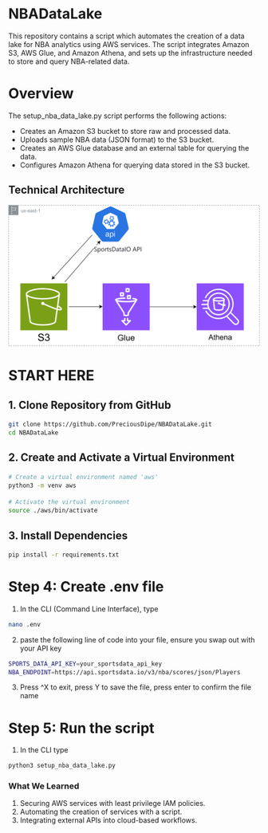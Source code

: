 # NBADataLake
This repository contains a script which automates the creation of a data lake for NBA analytics using AWS services. The script integrates Amazon S3, AWS Glue, and Amazon Athena, and sets up the infrastructure needed to store and query NBA-related data.

# Overview
The setup_nba_data_lake.py script performs the following actions:
- Creates an Amazon S3 bucket to store raw and processed data.
- Uploads sample NBA data (JSON format) to the S3 bucket.
- Creates an AWS Glue database and an external table for querying the data.
- Configures Amazon Athena for querying data stored in the S3 bucket.

## Technical Architecture
![AWS](https://github.com/PreciousDipe/NBADataLake/blob/main/nba.drawio.svg)

# START HERE 
## 1. Clone Repository from GitHub

```bash
git clone https://github.com/PreciousDipe/NBADataLake.git
cd NBADataLake
```

## 2. Create and Activate a Virtual Environment

```bash
# Create a virtual environment named 'aws'
python3 -m venv aws

# Activate the virtual environment
source ./aws/bin/activate
```
## 3. Install Dependencies

```bash
pip install -r requirements.txt
```

# Step 4: Create .env file
1. In the CLI (Command Line Interface), type
```bash
nano .env
```
2. paste the following line of code into your file, ensure you swap out with your API key
```bash
SPORTS_DATA_API_KEY=your_sportsdata_api_key
NBA_ENDPOINT=https://api.sportsdata.io/v3/nba/scores/json/Players
```

3. Press ^X to exit, press Y to save the file, press enter to confirm the file name 


# Step 5: Run the script
1. In the CLI type
```bash
python3 setup_nba_data_lake.py
```

### **What We Learned**
1. Securing AWS services with least privilege IAM policies.
2. Automating the creation of services with a script.
3. Integrating external APIs into cloud-based workflows.
